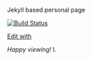 Jekyll based personal page

[![Build Status](https://app.snap-ci.com/ivli/ivli.github.io/branch/master/build_image)](https://app.snap-ci.com/ivli/ivli.github.io/branch/master)


[Edit with](http://prose.io/#ivli/ivli.github.io)


*Happy viewing!*
I.
